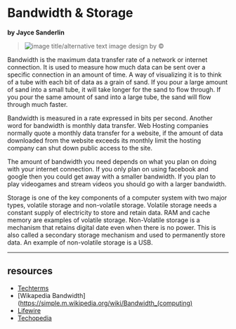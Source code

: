 # Bandwidth & Storage

**by Jayce Sanderlin**

> ![image title/alternative text](luvy.jpg)
> image design by &copy; 


Bandwidth is the maximum data transfer rate of a network or internet connection. It is used to measure how much data can be sent over a specific connection in an amount of time. A way of visualizing it is to think of a tube with each bit of data as a grain of sand. If you pour a large amount of sand into a small tube, it will take longer for the sand to flow through. If you pour the same amount of sand into a large tube, the sand will flow through much faster.

Bandwidth is measured in a rate expressed in bits per second. Another word for bandwidth is monthly data transfer. Web Hosting companies normally quote a monthly data transfer for a website, if the amount of data downloaded from the website exceeds its monthly limit the hosting company can shut down public access to the site.

The amount of bandwidth you need depends on what you plan on doing with your internet connection. If you only plan on using facebook and google then you could get away with a smaller bandwidth. If you plan to play videogames and stream videos you should go with a larger bandwidth.

Storage is one of the key components of a computer system with two major types, volatile storage and non-volatile storage. Volatile storage needs a constant supply of electricity to store and retain data. RAM and cache memory are examples of volatile storage.  Non-Volatile storage is a mechanism that retains digital date even when there is no  power. This is also called a secondary storage mechanism and used to permanently store data. An example of non-volatile storage is a USB.

---

## resources


- [Techterms](https://techterms.com/definition/bandwidth)
- [Wikapedia Bandwidth](https://simple.m.wikipedia.org/wiki/Bandwidth_(computing)
- [Lifewire](https://www.lifewire.com/what-is-bandwidth-2625809)
- [Techopedia](https://www.techopedia.com/definition/1115/storage)
